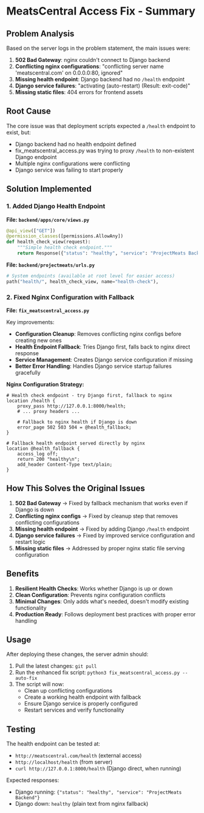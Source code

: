 # MeatsCentral Access Fix - Summary

## Problem Analysis

Based on the server logs in the problem statement, the main issues were:

1. **502 Bad Gateway**: nginx couldn't connect to Django backend
2. **Conflicting nginx configurations**: "conflicting server name 'meatscentral.com' on 0.0.0.0:80, ignored"  
3. **Missing health endpoint**: Django backend had no `/health` endpoint 
4. **Django service failures**: "activating (auto-restart) (Result: exit-code)"
5. **Missing static files**: 404 errors for frontend assets

## Root Cause

The core issue was that deployment scripts expected a `/health` endpoint to exist, but:
- Django backend had no health endpoint defined
- fix_meatscentral_access.py was trying to proxy `/health` to non-existent Django endpoint
- Multiple nginx configurations were conflicting
- Django service was failing to start properly

## Solution Implemented

### 1. Added Django Health Endpoint
**File: `backend/apps/core/views.py`**
```python
@api_view(["GET"])
@permission_classes([permissions.AllowAny])
def health_check_view(request):
    """Simple health check endpoint."""
    return Response({"status": "healthy", "service": "ProjectMeats Backend"}, status=status.HTTP_200_OK)
```

**File: `backend/projectmeats/urls.py`**
```python
# System endpoints (available at root level for easier access)
path("health/", health_check_view, name="health-check"),
```

### 2. Fixed Nginx Configuration with Fallback
**File: `fix_meatscentral_access.py`**

Key improvements:
- **Configuration Cleanup**: Removes conflicting nginx configs before creating new ones
- **Health Endpoint Fallback**: Tries Django first, falls back to nginx direct response
- **Service Management**: Creates Django service configuration if missing
- **Better Error Handling**: Handles Django service startup failures gracefully

**Nginx Configuration Strategy:**
```nginx
# Health check endpoint - try Django first, fallback to nginx
location /health {
    proxy_pass http://127.0.0.1:8000/health;
    # ... proxy headers ...
    
    # Fallback to nginx health if Django is down
    error_page 502 503 504 = @health_fallback;
}

# Fallback health endpoint served directly by nginx
location @health_fallback {
    access_log off;
    return 200 "healthy\n";
    add_header Content-Type text/plain;
}
```

## How This Solves the Original Issues

1. **502 Bad Gateway** → Fixed by fallback mechanism that works even if Django is down
2. **Conflicting nginx configs** → Fixed by cleanup step that removes conflicting configurations
3. **Missing health endpoint** → Fixed by adding Django `/health` endpoint
4. **Django service failures** → Fixed by improved service configuration and restart logic
5. **Missing static files** → Addressed by proper nginx static file serving configuration

## Benefits

1. **Resilient Health Checks**: Works whether Django is up or down
2. **Clean Configuration**: Prevents nginx configuration conflicts
3. **Minimal Changes**: Only adds what's needed, doesn't modify existing functionality
4. **Production Ready**: Follows deployment best practices with proper error handling

## Usage

After deploying these changes, the server admin should:

1. Pull the latest changes: `git pull`
2. Run the enhanced fix script: `python3 fix_meatscentral_access.py --auto-fix`
3. The script will now:
   - Clean up conflicting configurations
   - Create a working health endpoint with fallback
   - Ensure Django service is properly configured
   - Restart services and verify functionality

## Testing

The health endpoint can be tested at:
- `http://meatscentral.com/health` (external access)
- `http://localhost/health` (from server)
- `curl http://127.0.0.1:8000/health` (Django direct, when running)

Expected responses:
- Django running: `{"status": "healthy", "service": "ProjectMeats Backend"}`
- Django down: `healthy` (plain text from nginx fallback)